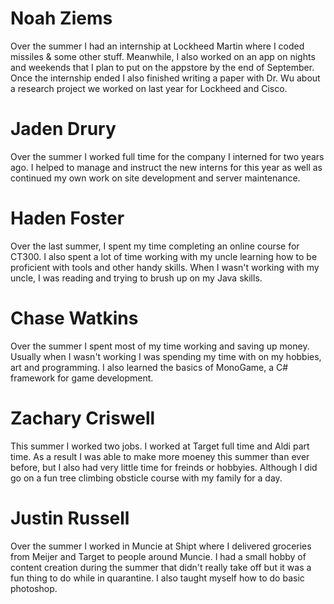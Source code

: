 # Noah Ziems
Over the summer I had an internship at Lockheed Martin where I coded missiles & some other stuff. Meanwhile, I also worked on an app on nights and weekends that I plan to put on the appstore by the end of September. Once the internship ended I also finished writing a paper with Dr. Wu about a research project we worked on last year for Lockheed and Cisco.


# Jaden Drury
Over the summer I worked full time for the company I interned for two years ago. I helped to manage and instruct the new interns for this year as well as continued my own work on site development and server maintenance. 


# Haden Foster
Over the last summer, I spent my time completing an online course for CT300. I also spent a lot of time working with my uncle learning how to be proficient with tools and other handy skills. When I wasn't working with my uncle, I was reading and trying to brush up on my Java skills. 


# Chase Watkins
Over the summer I spent most of my time working and saving up money. Usually when I wasn't working I was spending my time with on my hobbies, art and programming. I also learned the basics of MonoGame, a C# framework for game development.


# Zachary Criswell
This summer I worked two jobs. I worked at Target full time and Aldi part time. As a result I was able to make more moeney this summer than ever before, but I also had very little time for freinds or hobbyies. Although I did go on a fun tree climbing obsticle course with my family for a day.


# Justin Russell
Over the summer I worked in Muncie at Shipt where I delivered groceries from Meijer and Target to people around Muncie. I had a small hobby of content creation during the summer that didn't really take off but it was a fun thing to do while in quarantine. I also taught myself how to do basic photoshop.

